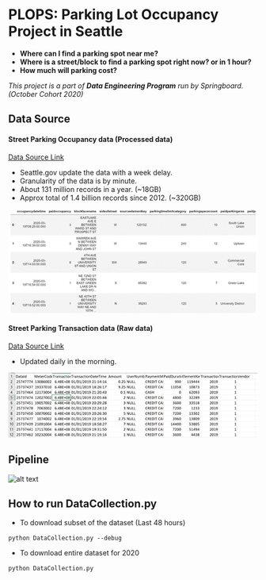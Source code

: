 # PLOPS: Parking Lot Occupancy Project in Seattle

* **Where can I find a parking spot near me?**
* **Where is a street/block to find a parking spot right now? or in 1 hour?**
* **How much will parking cost?**

*This project is a part of **Data Engineering Program** run by Springboard.
(October Cohort 2020)*

## Data Source

#### Street Parking Occupancy data (Processed data)
[Data Source Link](https://data.seattle.gov/Transportation/2020-Paid-Parking-Occupancy-Year-to-date-/wtpb-jp8d)
* Seattle.gov update the data with a week delay.
* Granularity of the data is by minute.
* About 131 million records in a year. (~18GB)
* Approx total of 1.4 billion records since 2012. (~320GB)

![alt text](images/PaidParkingData.png "workflow")

#### Street Parking Transaction data (Raw data)
[Data Source Link](http://www.seattle.gov/Documents/Departments/SDOT/ParkingProgram/data/SeattlePaidTransactMetadata.pdf)
* Updated daily in the morning.


![alt text](images/TransactionData.png "workflow")

## Pipeline
![alt text](images/DataPipeline.jpg "workflow")

## How to run DataCollection.py

* To download subset of the dataset (Last 48 hours)
```
python DataCollection.py --debug
```

* To download entire dataset for 2020
```
python DataCollection.py

```